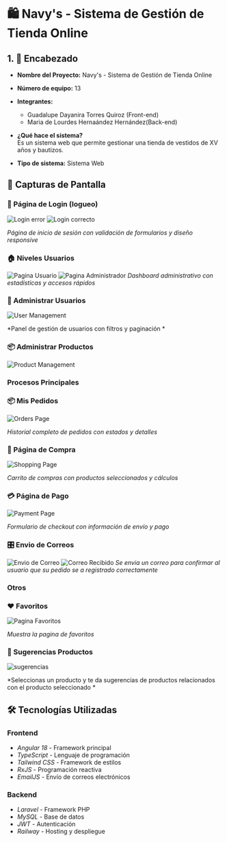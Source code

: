 # 🛍️ Navy's - Sistema de Gestión de Tienda Online

## 1. 📌 Encabezado

- **Nombre del Proyecto:** Navy's - Sistema de Gestión de Tienda Online  
- **Número de equipo:** 13
- **Integrantes:**  
  - Guadalupe Dayanira Torres Quiroz (Front-end)
  - Maria de Lourdes Hernaández Hernández(Back-end)

- **¿Qué hace el sistema?**  
  Es un sistema web que permite gestionar una tienda de vestidos de XV años y bautizos.  

- **Tipo de sistema:** Sistema Web  


## 📸 Capturas de Pantalla

### 🔐 Página de Login (logueo)
![Login error](https://github.com/YayisTorres/navysBackend-Fronted/blob/main/frontend/public/img/loginerror.png)
![Login correcto](https://github.com/YayisTorres/navysBackend-Fronted/blob/main/frontend/public/img/login.png)

*Página de inicio de sesión con validación de formularios y diseño responsive*

### 🏠 Niveles Usuarios 
![Pagina Usuario](https://github.com/YayisTorres/navysBackend-Fronted/blob/main/frontend/public/img/carrusel.png)
![Pagina Administrador](https://github.com/YayisTorres/navysBackend-Fronted/blob/main/frontend/public/img/dashboartprincipal.png)
*Dashboard administrativo con estadísticas y accesos rápidos*
### 👥 Administrar Usuarios
![User Management](https://github.com/YayisTorres/NAVYSangular/blob/main/public/img/administrador-usuarios.png)

*Panel de gestión de usuarios con filtros y paginación *

### 📦 Administrar Productos
![Product Management](https://github.com/YayisTorres/NAVYSangular/blob/main/public/img/gestor-productos.png)

### Procesos Principales 

### 📦 Mis Pedidos
![Orders Page](https://github.com/YayisTorres/NAVYSangular/blob/main/public/img/pedidos.png)

*Historial completo de pedidos con estados y detalles*

### 🛒 Página de Compra
![Shopping Page](https://github.com/YayisTorres/NAVYSangular/blob/main/public/img/carrito.png)

*Carrito de compras con productos seleccionados y cálculos*

### 💳 Página de Pago
![Payment Page](https://github.com/YayisTorres/NAVYSangular/blob/main/public/img/pagos.png)

*Formulario de checkout con información de envío y pago*

### 🎛️ Envio de Correos 
![Envio de Correo](https://github.com/YayisTorres/navysBackend-Fronted/blob/main/frontend/public/img/enviocorreo.png)
![Correo Recibido](https://github.com/YayisTorres/navysBackend-Fronted/blob/main/frontend/public/img/correorecibido.png)
*Se envia un correo para confirmar al usuario que su pedido se a registrado correctamente*

### Otros

###  ❤️ Favoritos
![Pagina Favoritos](https://github.com/YayisTorres/navysBackend-Fronted/blob/main/frontend/public/img/favoritos.png)

*Muestra la pagina de favoritos*

### 🎠 Sugerencias Productos
![sugerencias](https://github.com/YayisTorres/navysBackend-Fronted/blob/main/frontend/public/img/sugerencias.png)

*Seleccionas un producto y te da sugerencias de productos relacionados con el producto seleccionado *


## 🛠️ Tecnologías Utilizadas

### Frontend
- *Angular 18* - Framework principal
- *TypeScript* - Lenguaje de programación
- *Tailwind CSS* - Framework de estilos
- *RxJS* - Programación reactiva
- *EmailJS* - Envío de correos electrónicos

### Backend
- *Laravel* - Framework PHP
- *MySQL* - Base de datos
- *JWT* - Autenticación
- *Railway* - Hosting y despliegue







